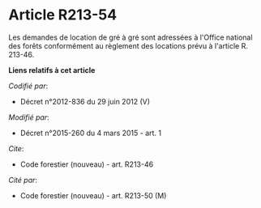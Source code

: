 # Article R213-54

Les demandes de location de gré à gré sont adressées à l'Office national des forêts conformément au règlement des locations
prévu à l'article R. 213-46.

**Liens relatifs à cet article**

_Codifié par_:

  - Décret n°2012-836 du 29 juin 2012 (V)

_Modifié par_:

  - Décret n°2015-260 du 4 mars 2015 - art. 1

_Cite_:

  - Code forestier (nouveau) - art. R213-46

_Cité par_:

  - Code forestier (nouveau) - art. R213-50 (M)

